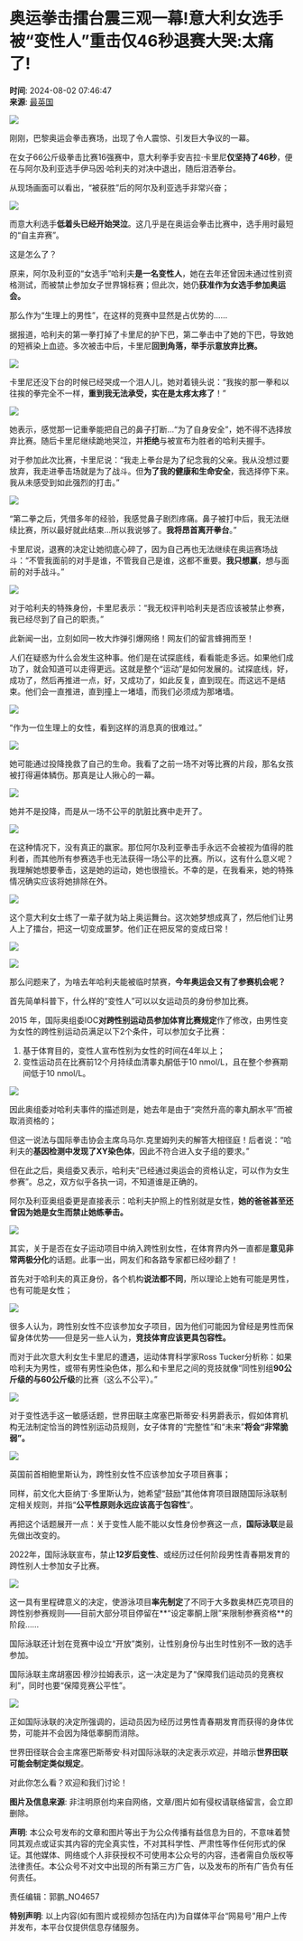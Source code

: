 # 奥运拳击擂台震三观一幕!意大利女选手被“变性人”重击仅46秒退赛大哭:太痛了!

**时间**: 2024-08-02 07:46:47  
**来源**: [最英国](https://www.163.com/dy/media/T1472134173728.html)

![](https://nimg.ws.126.net/?url=http%3A%2F%2Fdingyue.ws.126.net%2F2024%2F0802%2F67278e5fj00shkcg100l7d200u000i6g00it00bd.jpg&thumbnail=660x2147483647&quality=80&type=jpg)

刚刚，巴黎奥运会拳击赛场，出现了令人震惊、引发巨大争议的一幕。

在女子66公斤级拳击比赛16强赛中，意大利拳手安吉拉·卡里尼**仅坚持了46秒**，便在与阿尔及利亚选手伊马因·哈利夫的对决中退出，随后泪洒拳台。

从现场画面可以看出，“被获胜”后的阿尔及利亚选手非常兴奋；

![](https://nimg.ws.126.net/?url=http%3A%2F%2Fdingyue.ws.126.net%2F2024%2F0802%2Fa3bca5c0j00shkcg300lhd200t000g0g00it00ad.jpg&thumbnail=660x2147483647&quality=80&type=jpg)

而意大利选手**低着头已经开始哭泣**。这几乎是在奥运会拳击比赛中，选手用时最短的“自主弃赛”。

这是怎么了？

原来，阿尔及利亚的“女选手”哈利夫**是一名变性人**，她在去年还曾因未通过性别资格测试，而被禁止参加女子世界锦标赛；但此次，她仍**获准作为女选手参加奥运会。**

那么作为“生理上的男性”，在这样的竞赛中显然是占优势的……

据报道，哈利夫的第一拳打掉了卡里尼的护下巴，第二拳击中了她的下巴，导致她的短裤染上血迹。多次被击中后，卡里尼**回到角落，举手示意放弃比赛。**

![](https://nimg.ws.126.net/?url=http%3A%2F%2Fdingyue.ws.126.net%2F2024%2F0802%2F1ef7bf67j00shkcg500ikd200u000ivg00it00bt.jpg&thumbnail=660x2147483647&quality=80&type=jpg)

卡里尼还没下台的时候已经哭成一个泪人儿，她对着镜头说：“我挨的那一拳和以往挨的拳完全不一样，**重到我无法承受，实在是太疼太疼了**！”

![](https://nimg.ws.126.net/?url=http%3A%2F%2Fdingyue.ws.126.net%2F2024%2F0802%2F476b1d9fj00shkcg60013d200hm00isg00hm00is.jpg&thumbnail=660x2147483647&quality=80&type=jpg)

她表示，感觉那一记重拳能把自己的鼻子打断…“为了自身安全”，她不得不选择放弃比赛。随后卡里尼继续跪地哭泣，并**拒绝**与被宣布为胜者的哈利夫握手。

对于参加此次比赛，卡里尼说：“我走上拳台是为了纪念我的父亲。我从没想过要放弃，我走进拳击场就是为了战斗。但**为了我的健康和生命安全**，我选择停下来。我从未感受到如此强烈的打击。”  

![](https://nimg.ws.126.net/?url=http%3A%2F%2Fdingyue.ws.126.net%2F2024%2F0802%2F5b486b89j00shkcg800mld200u000ikg00it00bm.jpg&thumbnail=660x2147483647&quality=80&type=jpg)

“第二拳之后，凭借多年的经验，我感觉鼻子剧烈疼痛。鼻子被打中后，我无法继续比赛，所以最好就此结束…所以我说够了。**我将昂首离开拳台**。”

卡里尼说，退赛的决定让她彻底心碎了，因为自己再也无法继续在奥运赛场战斗：“不管我面前的对手是谁，不管我自己是谁，这都不重要。**我只想赢**，想与面前的对手战斗。”

![](https://nimg.ws.126.net/?url=http%3A%2F%2Fdingyue.ws.126.net%2F2024%2F0802%2F97bd8cdfj00shkcgc00nwd200u000k7g00it00cn.jpg&thumbnail=660x2147483647&quality=80&type=jpg)

对于哈利夫的特殊身份，卡里尼表示：“我无权评判哈利夫是否应该被禁止参赛，我已经尽到了自己的职责。”

此新闻一出，立刻如同一枚大炸弹引爆网络！网友们的留言蜂拥而至！

人们在疑惑为什么会发生这种事。他们是在试探底线，看看能走多远。如果他们成功了，就会知道可以走得更远。这就是整个“运动”是如何发展的。试探底线，好，成功了，然后再推进一点，好，又成功了，如此反复，直到现在。而这远不是结束。他们会一直推进，直到撞上一堵墙，而我们必须成为那堵墙。

![](https://nimg.ws.126.net/?url=http%3A%2F%2Fdingyue.ws.126.net%2F2024%2F0802%2F9f6eb711j00shkcgd007td200u00091g00it005n.jpg&thumbnail=660x2147483647&quality=80&type=jpg)

“作为一位生理上的女性，看到这样的消息真的很难过。”

![](https://nimg.ws.126.net/?url=http%3A%2F%2Fdingyue.ws.126.net%2F2024%2F0802%2F28a9d1b5j00shkcge0009d200mw0029g00id001s.jpg&thumbnail=660x2147483647&quality=80&type=jpg)

她可能通过投降挽救了自己的生命。我看了之前一场不对等比赛的片段，那名女孩被打得遍体鳞伤。那真是让人揪心的一幕。

![](https://nimg.ws.126.net/?url=http%3A%2F%2Fdingyue.ws.126.net%2F2024%2F0802%2F87fefcb4j00shkcge0023d200tu007ag00it004l.jpg&thumbnail=660x2147483647&quality=80&type=jpg)

她并不是投降，而是从一场不公平的肮脏比赛中走开了。

![](https://nimg.ws.126.net/?url=http%3A%2F%2Fdingyue.ws.126.net%2F2024%2F0802%2Fa441a0a0j00shkcgf001kd200q6005ag00it003s.jpg&thumbnail=660x2147483647&quality=80&type=jpg)

在这种情况下，没有真正的赢家。那位阿尔及利亚拳击手永远不会被视为值得的胜利者，而其他所有参赛选手也无法获得一场公平的比赛。所以，这有什么意义呢？我理解她想要拳击，这是她的运动，她也很擅长。不幸的是，在我看来，她的特殊情况确实应该将她排除在外。

![](https://nimg.ws.126.net/?url=http%3A%2F%2Fdingyue.ws.126.net%2F2024%2F0802%2F239f15eaj00shkcgg006od200u0008bg00it0057.jpg&thumbnail=660x2147483647&quality=80&type=jpg)

这个意大利女士练了一辈子就为站上奥运舞台。这次她梦想成真了，然后他们让男人上了擂台，把这一切变成噩梦。他们正在把反常的变成日常！

![](https://nimg.ws.126.net/?url=http%3A%2F%2Fdingyue.ws.126.net%2F2024%2F0802%2F4dff4118j00shgcgg000nd200sf003kg00id002a.jpg&thumbnail=660x2147483647&quality=80&type=jpg)

![](https://nimg.ws.126.net/?url=http%3A%2F%2Fdingyue.ws.126.net%2F2024%2F0802%2F9c437c77j00shgcgg0013d200hm00brg00hm00br.jpg&thumbnail=660x2147483647&quality=80&type=jpg)

那么问题来了，为啥去年哈利夫能被临时禁赛，**今年奥运会又有了参赛机会呢？**

首先简单科普下，什么样的“变性人”可以以女运动员的身份参加比赛。

2015 年，国际奥组委IOC**对跨性别运动员参加体育比赛规定**作了修改，由男性变为女性的跨性别运动员满足以下2个条件，可以参加女子比赛：

1. 基于体育目的，变性人宣布性别为女性的时间在4年以上；
2. 变性运动员在比赛前12个月持续血清睾丸酮低于10 nmol/L，且在整个参赛期间低于10 nmol/L。

![](https://nimg.ws.126.net/?url=http%3A%2F%2Fdingyue.ws.126.net%2F2024%2F0802%2Fa349e084j00shkcgi00m9d200u000jqg00it00cd.jpg&thumbnail=660x2147483647&quality=80&type=jpg)

因此奥组委对哈利夫事件的描述则是，她去年是由于“突然升高的睾丸酮水平”而被取消资格的；

但这一说法与国际拳击协会主席乌马尔.克里姆列夫的解答大相径庭！后者说：“哈利夫的**基因检测中发现了XY染色体**，因此不符合进入女子组的要求。”

但在此之后，奥组委又表示，哈利夫“已经通过奥运会的资格认定，可以作为女生参赛”。总之，双方似乎各执一词，不知道谁是正确的。

阿尔及利亚奥组委更是直接表示：哈利夫护照上的性别就是女性，**她的爸爸甚至还曾因为她是女生而禁止她练拳击。**

![](https://nimg.ws.126.net/?url=http%3A%2F%2Fdingyue.ws.126.net%2F2024%2F0802%2F12e43578j00shkcgj0013d200d700cxg00d700cx.jpg&thumbnail=660x2147483647&quality=80&type=jpg)

其实，关于是否在女子运动项目中纳入跨性别女性，在体育界内外一直都是**意见非常两极分化**的话题。此事一出，网友们和各路专家都已经吵翻了！

首先对于哈利夫的真正身份，各个机构**说法都不同**，所以理论上她有可能是男性，也有可能是女性；

![](https://nimg.ws.126.net/?url=http%3A%2F%2Fdingyue.ws.126.net%2F2024%2F0802%2Fa938a1c9j00shkcgj000vd200h3009lg00h3009l.jpg&thumbnail=660x2147483647&quality=80&type=jpg)

很多人认为，跨性别女性不应该参加女子项目，因为他们可能因为曾经是男性而保留身体优势——但是另一些人认为，**竞技体育应该更具包容性。**

而对于此次意大利女生卡里尼的遭遇，运动体育科学家Ross Tucker分析称：如果哈利夫为男性，或带有男性染色体，那么和卡里尼之间的竞技就像“同性别组**90公斤级的与60公斤级**的比赛（这么不公平）。”

![](https://nimg.ws.126.net/?url=http%3A%2F%2Fdingyue.ws.126.net%2F2024%2F0802%2F7ee5972cj00shkcgl00j3d200q800hog00it00co.jpg&thumbnail=660x2147483647&quality=80&type=jpg)

对于变性选手这一敏感话题，世界田联主席塞巴斯蒂安·科男爵表示，假如体育机构无法制定恰当的跨性别运动员规则，女子体育的“完整性”和“未来”**将会“非常脆弱”。**

![](https://nimg.ws.126.net/?url=http%3A%2F%2Fdingyue.ws.126.net%2F2024%2F0802%2Fa8fa2277j00shkcgm008id200u000jpg00it00cc.jpg&thumbnail=660x2147483647&quality=80&type=jpg)

英国前首相鲍里斯认为，跨性别女性不应该参加女子项目赛事；

同样，前文化大臣纳丁·多里斯认为，她希望“鼓励”其他体育项目跟随国际泳联制定相关规则，并指“**公平性原则永远应该高于包容性**”。

再把这个话题展开一点：关于变性人能不能以女性身份参赛这一点，**国际泳联**是最先做出改变的。

2022年，国际泳联宣布，禁止**12岁后变性**、或经历过任何阶段男性青春期发育的跨性别人士参加女子比赛。

![](https://nimg.ws.126.net/?url=http%3A%2F%2Fdingyue.ws.126.net%2F2024%2F0802%2F485b9381j00shkcgo00jvd200u000gwg00it00al.jpg&thumbnail=660x2147483647&quality=80&type=jpg)

这一具有里程碑意义的决定，使游泳项目**率先制定**了不同于大多数奥林匹克项目的跨性别参赛规则——目前大部分项目停留在**“设定睾酮上限”来限制参赛资格**的阶段……

国际泳联还计划在竞赛中设立“开放”类别，让性别身份与出生时性别不一致的选手参加。

国际泳联主席胡塞因·穆沙拉姆表示，这一决定是为了“保障我们运动员的竞赛权利”，同时也要“保障竞赛公平性”。

![](https://nimg.ws.126.net/?url=http%3A%2F%2Fdingyue.ws.126.net%2F2024%2F0802%2Ff44a84cdj00shkcgp000rd200hm00dcg00hm00dc.jpg&thumbnail=660x2147483647&quality=80&type=jpg)

正如国际泳联的决定所强调的，运动员因为经历过男性青春期发育而获得的身体优势，可能并不会因为降低睾酮而消除。

世界田径联合会主席塞巴斯蒂安·科对国际泳联的决定表示欢迎，并暗示**世界田联可能会制定类似规定**。

对此你怎么看？欢迎和我们讨论！

**图片及信息来源**: 非注明原创均来自网络，文章/图片如有侵权请联络留言，会立即删除。

**声明**: 本公众号发布的文章和图片等出于为公众传播有益信息为目的，不意味着赞同其观点或证实其内容的完全真实性，不对其科学性、严肃性等作任何形式的保证。其他媒体、网络或个人非获授权不可使用本公众号的内容，违者需自负版权等法律责任。本公众号不对文中出现的所有第三方广告，以及发布的所有广告负有任何责任。

责任编辑：郭鹏_NO4657

**特别声明**: 以上内容(如有图片或视频亦包括在内)为自媒体平台“网易号”用户上传并发布，本平台仅提供信息存储服务。